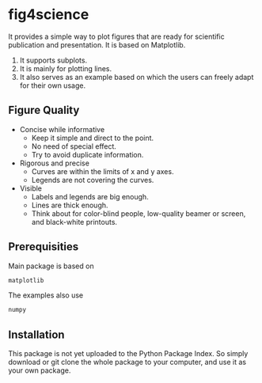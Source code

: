 # fig4science
It provides a simple way to plot figures that are ready for scientific publication and presentation. It is based on Matplotlib.

1. It supports subplots.
2. It is mainly for plotting lines.
3. It also serves as an example based on which the users can freely adapt for their own usage.

## Figure Quality

* Concise while informative
    * Keep it simple and direct to the point.
    * No need of special effect.
    * Try to avoid duplicate information.
* Rigorous and precise
    * Curves are within the limits of x and y axes.
    * Legends are not covering the curves.
* Visible
    * Labels and legends are big enough.
    * Lines are thick enough.
    * Think about for color-blind people, low-quality beamer or screen, and black-white printouts.


## Prerequisities
Main package is based on 
```python
matplotlib
```

The examples also use
```python
numpy
```


## Installation
This package is not yet uploaded to the Python Package Index. So simply download or git clone the whole package to your computer,
and use it as your own package. 
